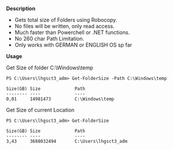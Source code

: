 **Description**

- Gets total size of Folders using Robocopy.
- No files will be written, only read access.
- Much faster than Powerchell or .NET functions.
- No 260 char Path Limitation.
- Only works with GERMAN or ENGLISH OS sp far



**Usage**

Get Size of folder C:\Windows\temp
```
PS C:\Users\lhgsct3_adm> Get-FolderSize -Path C:\Windows\temp

Size(GB) Size             Path
-------- ----             ----
0,01     14981473         C:\Windows\temp
```


Get Size of current Location

```
PS C:\Users\lhgsct3_adm> Get-FolderSize

Size(GB) Size             Path
-------- ----             ----
3,43     3688032494       C:\Users\lhgsct3_adm
```
